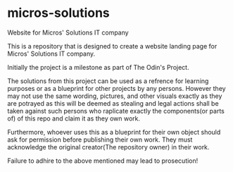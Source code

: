 # micros-solutions
Website for Micros' Solutions IT company

This is a repository that is designed to create a website landing page for Micros' Solutions IT company.

Initially the project is a milestone as part of The Odin's Project.

The solutions from this project can be used as a refrence for learning purposes or as a blueprint for other projects by any persons. However they may not use the same wording, pictures, and other visuals exactly as they are potrayed as this will be deemed as stealing and legal actions shall be taken against such persons who raplicate exactly the components(or parts of) of this repo and claim it as they own work.

Furthermore, whoever uses this as a blueprint for their own object should ask for permission before publishing their own work. They must acknowledge the original creator(The repository owner) in their work.

Failure to adhire to the above mentioned may lead to prosecution!
